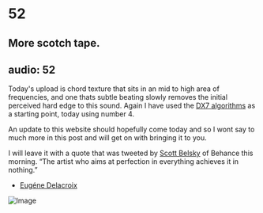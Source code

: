 # 52
## More scotch tape.
audio: 52
---
Today's upload is chord texture that sits in an mid to high area of frequencies, and one thats subtle beating slowly removes the initial perceived hard edge to this sound.
Again I have used the <a href="http://www.cim.mcgill.ca/~clark/nordmodularbook/fmalgorithms.htm" title="DX7 algorithms">DX7 algorithms</a> as a starting point, today using number 4.

An update to this website should hopefully come today and so I wont say to much more in this post and will get on with bringing it to you.

I will leave it with a quote that was tweeted by <a href="http://www.scottbelsky.com/" title="Scott Belsky of Behance">Scott Belsky</a> of Behance this morning.
“The artist who aims at perfection in everything achieves it in nothing.” 
- <a href="http://en.wikipedia.org/wiki/Eug%C3%A8ne_Delacroix" title="Eugéne Delacroix">Eugéne Delacroix</a>

![Image](/assets/img/Snd-52.jpg)